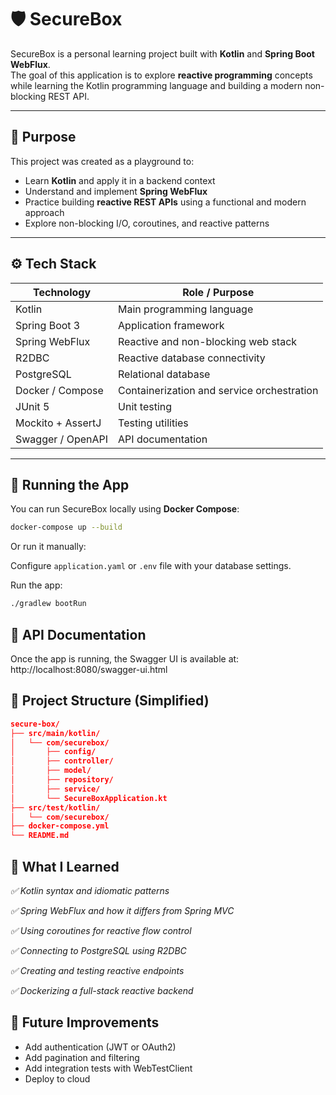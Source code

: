 # 🛡️ SecureBox

SecureBox is a personal learning project built with **Kotlin** and **Spring Boot WebFlux**.  
The goal of this application is to explore **reactive programming** concepts while learning the Kotlin programming language and building a modern non-blocking REST API.

---

## 🎯 Purpose

This project was created as a playground to:
- Learn **Kotlin** and apply it in a backend context
- Understand and implement **Spring WebFlux**
- Practice building **reactive REST APIs** using a functional and modern approach
- Explore non-blocking I/O, coroutines, and reactive patterns

---

## ⚙️ Tech Stack

| Technology        | Role / Purpose                        |
|-------------------|----------------------------------------|
| Kotlin            | Main programming language              |
| Spring Boot 3     | Application framework                  |
| Spring WebFlux    | Reactive and non-blocking web stack    |
| R2DBC             | Reactive database connectivity         |
| PostgreSQL        | Relational database                    |
| Docker / Compose  | Containerization and service orchestration |
| JUnit 5           | Unit testing                           |
| Mockito + AssertJ | Testing utilities                      |
| Swagger / OpenAPI | API documentation                      |

---

## 🚀 Running the App

You can run SecureBox locally using **Docker Compose**:

```bash
docker-compose up --build
```
Or run it manually:

Configure `application.yaml` or `.env` file with your database settings.

Run the app:

```bash
./gradlew bootRun
```

## 📄 API Documentation

Once the app is running, the Swagger UI is available at: http://localhost:8080/swagger-ui.html

## 📁 Project Structure (Simplified)

```json lines
secure-box/
├── src/main/kotlin/
│   └── com/securebox/
│       ├── config/
│       ├── controller/
│       ├── model/
│       ├── repository/
│       ├── service/
│       └── SecureBoxApplication.kt
├── src/test/kotlin/
│   └── com/securebox/
├── docker-compose.yml
└── README.md
```

## 🧠 What I Learned

*✅ Kotlin syntax and idiomatic patterns*

*✅ Spring WebFlux and how it differs from Spring MVC*

*✅ Using coroutines for reactive flow control*

*✅ Connecting to PostgreSQL using R2DBC*

*✅ Creating and testing reactive endpoints*

*✅ Dockerizing a full-stack reactive backend*


## 📌 Future Improvements
* Add authentication (JWT or OAuth2)
* Add pagination and filtering
* Add integration tests with WebTestClient
* Deploy to cloud
